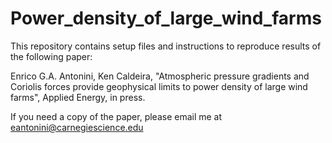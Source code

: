 # Power_density_of_large_wind_farms

This repository contains setup files and instructions to reproduce results of the following paper:

Enrico G.A. Antonini, Ken Caldeira, "Atmospheric pressure gradients and Coriolis forces provide geophysical limits to power density of large wind farms", Applied Energy, in press.

If you need a copy of the paper, please email me at eantonini@carnegiescience.edu
